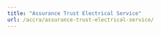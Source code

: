 ```yaml
---
title: "Assurance Trust Electrical Service"
url: /accra/assurance-trust-electrical-service/
---
```

